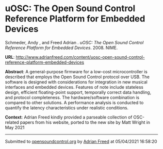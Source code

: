 # uOSC: The Open Sound Control Reference Platform for Embedded Devices

Schmeder, Andy  , and Freed Adrian . *uOSC: The Open Sound Control Reference Platform for Embedded Devices*. 2008.  NIME. 

**URL**: <http://www.adrianfreed.com/content/uosc-open-sound-control-reference-platform-embedded-devices>

**Abstract**:  A general-purpose firmware for a low-cost microcontroller is described that employs the Open Sound Control protocol over USB. The software is designed with considerations for integration in new musical interfaces and embedded devices. Features of note include stateless design, efficient floating-point support, temporally correct data handling, and protocol completeness. The hardware/software combination is compared to other solutions. A performance analysis is conducted to quantify the latency characteristics under realistic conditions. 

**Context**: Adrian Freed kindly provided a parseable collection of OSC-related papers from his website, ported to the new site by Matt Wright in May 2021

---
Submitted to [opensoundcontrol.org](https://opensoundcontrol.org) by [Adrian Freed](http://adrianfreed.com) at 05/04/2021 16:58:20
